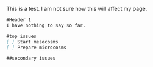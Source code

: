 This is a test. I am not sure how this will affect my page. 

```markdown
#Header 1
I have nothing to say so far. 

#top issues
[ ] Start mesocosms
[ ] Prepare microcosms

##secondary issues
